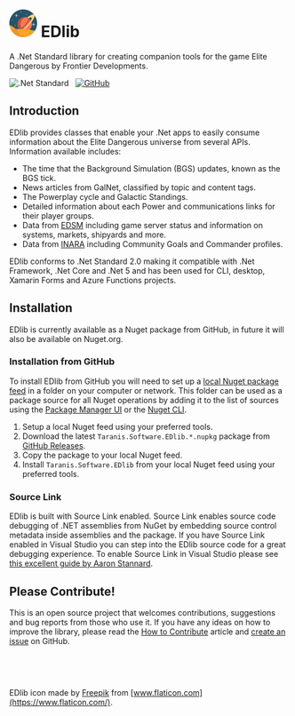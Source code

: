 # ![EDlib](images/edlib-logo-50.png) EDlib
A .Net Standard library for creating companion tools for the game Elite Dangerous by Frontier Developments.

![.Net Standard](https://img.shields.io/badge/.Net-Standard%202.0-informational?style=flat&logo=visual-studio)
&nbsp;
[![GitHub](https://img.shields.io/badge/GitHub-irongut/EDlib-informational?style=flat&logo=github)](https://github.com/irongut/EDlib)

## Introduction

EDlib provides classes that enable your .Net apps to easily consume information about the Elite Dangerous universe from several APIs. Information available includes:

* The time that the Background Simulation (BGS) updates, known as the BGS tick.
* News articles from GalNet, classified by topic and content tags.
* The Powerplay cycle and Galactic Standings.
* Detailed information about each Power and communications links for their player groups.
* Data from [EDSM](https://www.edsm.net/) including game server status and information on systems, markets, shipyards and more.
* Data from [INARA](https://inara.cz/) including Community Goals and Commander profiles.

EDlib conforms to .Net Standard 2.0 making it compatible with .Net Framework, .Net Core and .Net 5 and has been used for CLI, desktop, Xamarin Forms and Azure Functions projects.

## Installation

EDlib is currently available as a Nuget package from GitHub, in future it will also be available on Nuget.org.

### Installation from GitHub

To install EDlib from GitHub you will need to set up a [local Nuget package feed](https://docs.microsoft.com/en-us/nuget/hosting-packages/local-feeds) in a folder on your computer or network. This folder can be used as a package source for all Nuget operations by adding it to the list of sources using the [Package Manager UI](https://docs.microsoft.com/en-us/nuget/consume-packages/install-use-packages-visual-studio#package-sources) or the [Nuget CLI](https://docs.microsoft.com/en-us/nuget/reference/cli-reference/cli-ref-sources).

1. Setup a local Nuget feed using your preferred tools.
2. Download the latest `Taranis.Software.EDlib.*.nupkg` package from [GitHub Releases](https://github.com/irongut/EDlib/releases).
3. Copy the package to your local Nuget feed.
4. Install `Taranis.Software.EDlib` from your local Nuget feed using your preferred tools.

### Source Link

EDlib is built with Source Link enabled. Source Link enables source code debugging of .NET assemblies from NuGet by embedding source control metadata inside assemblies and the package. If you have Source Link enabled in Visual Studio you can step into the EDlib source code for a great debugging experience. To enable Source Link in Visual Studio please see [this excellent guide by Aaron Stannard](https://aaronstannard.com/visual-studio-sourcelink-setup/).

## Please Contribute!

This is an open source project that welcomes contributions, suggestions and bug reports from those who use it. If you have any ideas on how to improve the library, please read the [How to Contribute](/articles/how-to-contribute.html) article and [create an issue](https://github.com/irongut/EDlib/issues) on GitHub.

&nbsp;

&nbsp;

EDlib icon made by [Freepik](https://www.flaticon.com/authors/freepik) from [www.flaticon.com](https://www.flaticon.com/).
